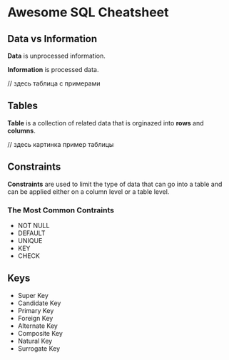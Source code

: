 # Awesome SQL Cheatsheet

## Data vs Information

**Data** is unprocessed information.

**Information** is processed data.

// здесь таблица с примерами

## Tables

**Table** is a collection of related data that is orginazed into **rows** and **columns**.



// здесь картинка пример таблицы

## Constraints

**Constraints** are used to limit the type of data that can go into a table and can be applied either on a column level or a table level.

 ### The Most Common Contraints

 * NOT NULL
 * DEFAULT
 * UNIQUE
 * KEY
 * CHECK

 ## Keys

 * Super Key
 * Candidate Key
 * Primary Key
 * Foreign Key
 * Alternate Key
 * Composite Key
 * Natural Key
 * Surrogate Key
